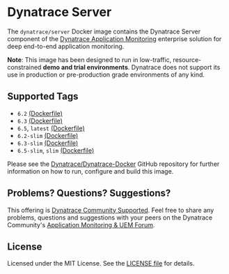 # Dynatrace Server

The `dynatrace/server` Docker image contains the Dynatrace Server component of the [Dynatrace Application Monitoring](http://www.dynatrace.com/docker) enterprise solution for deep end-to-end application monitoring.

**Note**: This image has been designed to run in low-traffic, resource-constrained **demo and trial environments**. Dynatrace does not support its use in production or pre-production grade environments of any kind.

## Supported Tags

- `6.2` [(Dockerfile)](https://github.com/Dynatrace/Dynatrace-Docker/blob/6.2/Dynatrace-Server/Dockerfile)
- `6.3` [(Dockerfile)](https://github.com/Dynatrace/Dynatrace-Docker/blob/6.3/Dynatrace-Server/Dockerfile)
- `6.5`, `latest` [(Dockerfile)](https://github.com/Dynatrace/Dynatrace-Docker/blob/master/Dynatrace-Server/Dockerfile)
- `6.2-slim` [(Dockerfile)](https://github.com/Dynatrace/Dynatrace-Docker/blob/6.2/Dynatrace-Server/Dockerfile.slim)
- `6.3-slim` [(Dockerfile)](https://github.com/Dynatrace/Dynatrace-Docker/blob/6.3/Dynatrace-Server/Dockerfile.slim)
- `6.5-slim`, `slim` [(Dockerfile)](https://github.com/Dynatrace/Dynatrace-Docker/blob/master/Dynatrace-Server/Dockerfile.slim)

Please see the [Dynatrace/Dynatrace-Docker](https://github.com/Dynatrace/Dynatrace-Docker/tree/master/Dynatrace-Server) GitHub repository for further information on how to run, configure and build this image.

## Problems? Questions? Suggestions?

This offering is [Dynatrace Community Supported](https://community.dynatrace.com/community/display/DL/Support+Levels#SupportLevels-Communitysupported/NotSupportedbyDynatrace(providedbyacommunitymember)). Feel free to share any problems, questions and suggestions with your peers on the Dynatrace Community's [Application Monitoring & UEM Forum](https://answers.dynatrace.com/spaces/146/index.html).

## License

Licensed under the MIT License. See the [LICENSE file](https://github.com/Dynatrace/Dynatrace-Docker/blob/master/LICENSE) for details.